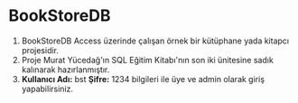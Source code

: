 # BookStoreDB
<ol>
<li>BookStoreDB Access üzerinde çalışan örnek bir kütüphane yada kitapcı projesidir.</li>
<li>Proje Murat Yücedağ'ın SQL Eğitim Kitabı'nın son iki ünitesine sadık kalınarak hazırlanmıştır.</li>
<li> <b>Kullanıcı Adı:</b> bst <b>Şifre:</b> 1234 bilgileri ile üye ve admin olarak giriş yapabilirsiniz.</li>
</ol>
